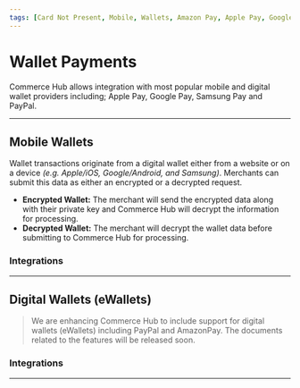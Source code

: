 ```yaml
---
tags: [Card Not Present, Mobile, Wallets, Amazon Pay, Apple Pay, Google Pay, PayPal, Samsung Pay]
---
```


# Wallet Payments

Commerce Hub allows integration with most popular mobile and digital wallet providers including; Apple Pay, Google Pay, Samsung Pay and PayPal.

---

## Mobile Wallets

Wallet transactions originate from a digital wallet either from a website or on a device *(e.g. Apple/iOS, Google/Android, and Samsung)*. Merchants can submit this data as either an encrypted or a decrypted request. 

- **Encrypted Wallet:** The merchant will send the encrypted data along with their private key and Commerce Hub will decrypt the information for processing.
- **Decrypted Wallet:** The merchant will decrypt the wallet data before submitting to Commerce Hub for processing.

### Integrations

<!-- type: row -->

<!-- type: card
title: Apple Pay
description: Commerce Hub allows developers to quickly enable secure and convenient Apple Pay payments in their app or website.
link: ?path=docs/Online-Mobile-Digital/Wallets-AltPayments/Apple-Pay/Apple-Pay.md
-->

<!-- type: card
title: Google Pay
description: Commerce Hub allows developers to quickly enable secure and convenient Google Pay payments in their app or website.
link: ?path=docs/Online-Mobile-Digital/Wallets-AltPayments/Google-Pay/Google-Pay.md
-->

<!-- type: card
title: Samsung Pay
description: Commerce Hub allows developers to quickly enable secure and convenient Samsung Pay payments in their app or website.
link: ?path=docs/Online-Mobile-Digital/Wallets-AltPayments/Samsung-Pay/Samsung-Pay.md
-->

<!-- type: row-end -->

---

## Digital Wallets (eWallets)
<!-- theme: danger -->
> We are enhancing Commerce Hub to include support for digital wallets (eWallets) including PayPal and AmazonPay. The documents related to the features will be released soon. 

### Integrations

<!-- type: row -->

<!-- type: card
title: Amazon Pay
description: Commerce Hub allows developers to quickly enable secure and convenient Amazon Pay payments in their app or website.
link:
-->

<!-- type: card
title: PayPal
description: Commerce Hub allows developers to quickly enable secure and convenient PayPal payments in their app or website.
link:
-->

<!-- type: row-end -->

---
